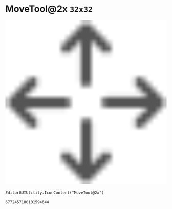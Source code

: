 # MoveTool@2x `32x32`
<img src="/img/MoveTool@2x.png" width=512 height=512>

``` CSharp
EditorGUIUtility.IconContent("MoveTool@2x")
```
```
6772457180101594644
```
